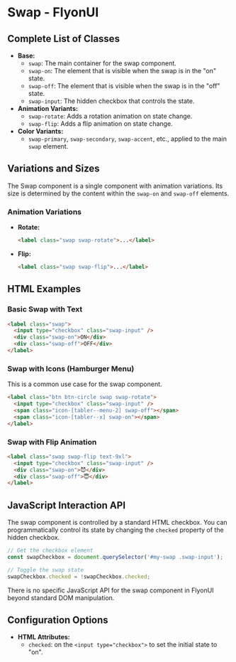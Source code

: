 # Swap - FlyonUI

## Complete List of Classes
- **Base:**
  - `swap`: The main container for the swap component.
  - `swap-on`: The element that is visible when the swap is in the "on" state.
  - `swap-off`: The element that is visible when the swap is in the "off" state.
  - `swap-input`: The hidden checkbox that controls the state.
- **Animation Variants:**
  - `swap-rotate`: Adds a rotation animation on state change.
  - `swap-flip`: Adds a flip animation on state change.
- **Color Variants:**
  - `swap-primary`, `swap-secondary`, `swap-accent`, etc., applied to the main `swap` element.

## Variations and Sizes
The Swap component is a single component with animation variations. Its size is determined by the content within the `swap-on` and `swap-off` elements.

### Animation Variations
- **Rotate:**
  ```html
  <label class="swap swap-rotate">...</label>
  ```
- **Flip:**
  ```html
  <label class="swap swap-flip">...</label>
  ```

## HTML Examples

### Basic Swap with Text
```html
<label class="swap">
  <input type="checkbox" class="swap-input" />
  <div class="swap-on">ON</div>
  <div class="swap-off">OFF</div>
</label>
```

### Swap with Icons (Hamburger Menu)
This is a common use case for the swap component.
```html
<label class="btn btn-circle swap swap-rotate">
  <input type="checkbox" class="swap-input" />
  <span class="icon-[tabler--menu-2] swap-off"></span>
  <span class="icon-[tabler--x] swap-on"></span>
</label>
```

### Swap with Flip Animation
```html
<label class="swap swap-flip text-9xl">
  <input type="checkbox" class="swap-input" />
  <div class="swap-on">😈</div>
  <div class="swap-off">😇</div>
</label>
```

## JavaScript Interaction API
The swap component is controlled by a standard HTML checkbox. You can programmatically control its state by changing the `checked` property of the hidden checkbox.

```javascript
// Get the checkbox element
const swapCheckbox = document.querySelector('#my-swap .swap-input');

// Toggle the swap state
swapCheckbox.checked = !swapCheckbox.checked;
```
There is no specific JavaScript API for the swap component in FlyonUI beyond standard DOM manipulation.

## Configuration Options
- **HTML Attributes:**
  - `checked`: on the `<input type="checkbox">` to set the initial state to "on".